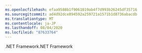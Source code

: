 ```yaml
---
ms.openlocfilehash: efaa9588b1f9061019ab4f7d993b26245df35716
ms.sourcegitcommit: ad4d92dce894592a259721a1571b1d8736abacdb
ms.translationtype: MT
ms.contentlocale: ja-JP
ms.lasthandoff: 08/04/2020
ms.locfileid: "87633764"
---
```

 <span data-ttu-id="ccf2f-101">.NET Framework</span><span class="sxs-lookup"><span data-stu-id="ccf2f-101">.NET Framework</span></span> 
